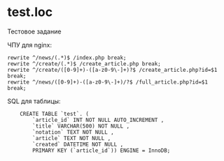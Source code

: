 # test.loc
Тестовое задание

ЧПУ для nginx: 

    rewrite ^/news/(.*)$ /index.php break;
    rewrite ^/create/(.*)$ /create_article.php break;
    rewrite ^/create/([0-9]+)-([a-z0-9\-]+)?$ /create_article.php?id=$1 break;    
    rewrite ^/news/([0-9]+)-([a-z0-9\-]+)/?$ /full_article.php?id=$1 break;

SQL для таблицы: 

		CREATE TABLE `test`. ( 
			`article_id` INT NOT NULL AUTO_INCREMENT , 
			`title` VARCHAR(500) NOT NULL , 
			`notation` TEXT NOT NULL , 
			`article` TEXT NOT NULL , 
			`created` DATETIME NOT NULL , 
			PRIMARY KEY (`article_id`)) ENGINE = InnoDB;
